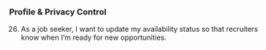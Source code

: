 ### **Profile & Privacy Control**

26. As a job seeker, I want to update my availability status so that recruiters know when I’m ready for new opportunities.
